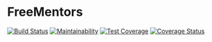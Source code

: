 # FreeMentors
[![Build Status](https://travis-ci.org/EugeneMunya/FreeMentors.svg?branch=develop)](https://travis-ci.org/EugeneMunya/FreeMentors)
[![Maintainability](https://api.codeclimate.com/v1/badges/4462cdaf2a74f1d96b40/maintainability)](https://codeclimate.com/github/EugeneMunya/FreeMentors/maintainability)
[![Test Coverage](https://api.codeclimate.com/v1/badges/4462cdaf2a74f1d96b40/test_coverage)](https://codeclimate.com/github/EugeneMunya/FreeMentors/test_coverage)
[![Coverage Status](https://coveralls.io/repos/github/EugeneMunya/FreeMentors/badge.svg?branch=develop)](https://coveralls.io/github/EugeneMunya/FreeMentors?branch=develop)

